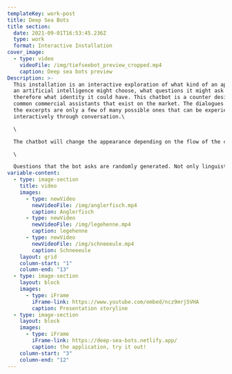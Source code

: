 ```yaml
---
templateKey: work-post
title: Deep Sea Bots
title section:
  date: 2021-09-01T16:53:45.236Z
  type: work
  format: Interactive Installation
cover_image:
  - type: video
    videoFile: /img/tiefseebot_preview_cropped.mp4
    caption: Deep sea bots preview
Description: >-
  This installation is an interactive exploration of what kind of an appearance
  an artificial intelligence might choose, what questions it might ask and
  therefore what identity it could have. This chatbot is a counter design to the
  common commercial assistants that exist on the market. The dialogues shown in
  the excerpts are only a few of many possible ones that can be experienced
  interactively through conversation.\

  \

  The chatbot will change the appearance depending on the flow of the conversation to anything unorganic, living or immortal just to find it's true form. The form triggers different perspectives from nature to compare the evolutionary, biological and mortal with the digital.\

  \

  Questions that the bot asks are randomly generated. Not only linguistic elements are thrown together, but also visual ones. For this purpose, a tool was programmed that can be used to illustrate, animate and tag the result with terms that evoke them. Thus, depending on the content of the conversation, different compositions result.
variable-content:
  - type: image-section
    title: video
    images:
      - type: newVideo
        newVideoFile: /img/anglerfisch.mp4
        caption: Anglerfisch
      - type: newVideo
        newVideoFile: /img/legehenne.mp4
        caption: legehenne
      - type: newVideo
        newVideoFile: /img/schneeeule.mp4
        caption: Schneeeule
    layout: grid
    column-start: "1"
    column-end: "13"
  - type: image-section
    layout: block
    images:
      - type: iFrame
        iFrame-link: https://www.youtube.com/embed/ncz9mrj5VHA
        caption: Presentation storyline
  - type: image-section
    layout: block
    images:
      - type: iFrame
        iFrame-link: https://deep-sea-bots.netlify.app/
        caption: the application, try it out!
    column-start: "3"
    column-end: "12"
---
```

